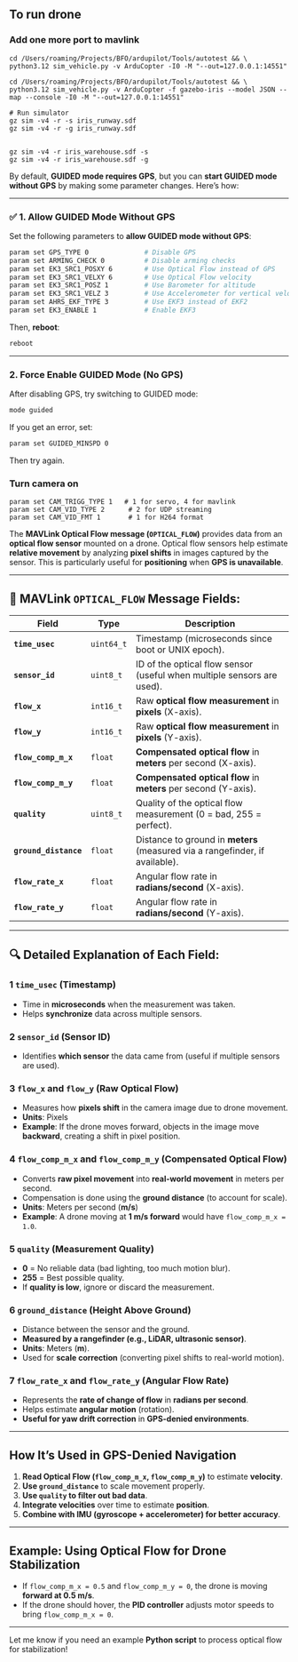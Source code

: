 ## To run drone

### Add one more port to mavlink
```
cd /Users/roaming/Projects/BFO/ardupilot/Tools/autotest && \
python3.12 sim_vehicle.py -v ArduCopter -I0 -M "--out=127.0.0.1:14551"

cd /Users/roaming/Projects/BFO/ardupilot/Tools/autotest && \
python3.12 sim_vehicle.py -v ArduCopter -f gazebo-iris --model JSON --map --console -I0 -M "--out=127.0.0.1:14551"

# Run simulator
gz sim -v4 -r -s iris_runway.sdf
gz sim -v4 -r -g iris_runway.sdf


gz sim -v4 -r iris_warehouse.sdf -s
gz sim -v4 -r iris_warehouse.sdf -g

```

By default, **GUIDED mode requires GPS**, but you can **start GUIDED mode without GPS** by making some parameter changes. Here’s how:  

---

### ✅ **1. Allow GUIDED Mode Without GPS**  
Set the following parameters to **allow GUIDED mode without GPS**:  
```bash
param set GPS_TYPE 0              # Disable GPS
param set ARMING_CHECK 0          # Disable arming checks
param set EK3_SRC1_POSXY 6        # Use Optical Flow instead of GPS
param set EK3_SRC1_VELXY 6        # Use Optical Flow velocity
param set EK3_SRC1_POSZ 1         # Use Barometer for altitude
param set EK3_SRC1_VELZ 3         # Use Accelerometer for vertical velocity
param set AHRS_EKF_TYPE 3         # Use EKF3 instead of EKF2
param set EK3_ENABLE 1            # Enable EKF3
```
Then, **reboot**:  
```bash
reboot
```

---

### **2. Force Enable GUIDED Mode (No GPS)**
After disabling GPS, try switching to GUIDED mode:  
```bash
mode guided
```
If you get an error, set:  
```bash
param set GUIDED_MINSPD 0
```
Then try again.


### Turn camera on
```
param set CAM_TRIGG_TYPE 1   # 1 for servo, 4 for mavlink
param set CAM_VID_TYPE 2      # 2 for UDP streaming
param set CAM_VID_FMT 1       # 1 for H264 format

```


The **MAVLink Optical Flow message (`OPTICAL_FLOW`)** provides data from an **optical flow sensor** mounted on a drone. Optical flow sensors help estimate **relative movement** by analyzing **pixel shifts** in images captured by the sensor. This is particularly useful for **positioning** when **GPS is unavailable**.

---

## 📌 **MAVLink `OPTICAL_FLOW` Message Fields**:
| **Field**            | **Type**   | **Description** |
|----------------------|-----------|---------------|
| **`time_usec`**     | `uint64_t` | Timestamp (microseconds since boot or UNIX epoch). |
| **`sensor_id`**     | `uint8_t`  | ID of the optical flow sensor (useful when multiple sensors are used). |
| **`flow_x`**        | `int16_t`  | Raw **optical flow measurement** in **pixels** (X-axis). |
| **`flow_y`**        | `int16_t`  | Raw **optical flow measurement** in **pixels** (Y-axis). |
| **`flow_comp_m_x`** | `float`    | **Compensated optical flow** in **meters** per second (X-axis). |
| **`flow_comp_m_y`** | `float`    | **Compensated optical flow** in **meters** per second (Y-axis). |
| **`quality`**       | `uint8_t`  | Quality of the optical flow measurement (0 = bad, 255 = perfect). |
| **`ground_distance`** | `float`    | Distance to ground in **meters** (measured via a rangefinder, if available). |
| **`flow_rate_x`**   | `float`    | Angular flow rate in **radians/second** (X-axis). |
| **`flow_rate_y`**   | `float`    | Angular flow rate in **radians/second** (Y-axis). |

---

## 🔍 **Detailed Explanation of Each Field:**
### **1️ `time_usec` (Timestamp)**
- Time in **microseconds** when the measurement was taken.
- Helps **synchronize** data across multiple sensors.

### **2️ `sensor_id` (Sensor ID)**
- Identifies **which sensor** the data came from (useful if multiple sensors are used).

### **3️ `flow_x` and `flow_y` (Raw Optical Flow)**
- Measures how **pixels shift** in the camera image due to drone movement.
- **Units**: Pixels
- **Example**: If the drone moves forward, objects in the image move **backward**, creating a shift in pixel position.

### **4️ `flow_comp_m_x` and `flow_comp_m_y` (Compensated Optical Flow)**
- Converts **raw pixel movement** into **real-world movement** in meters per second.
- Compensation is done using the **ground distance** (to account for scale).
- **Units**: Meters per second (**m/s**)
- **Example**: A drone moving at **1 m/s forward** would have `flow_comp_m_x = 1.0`.

### **5️ `quality` (Measurement Quality)**
- **0** = No reliable data (bad lighting, too much motion blur).
- **255** = Best possible quality.
- If **quality is low**, ignore or discard the measurement.

### **6️ `ground_distance` (Height Above Ground)**
- Distance between the sensor and the ground.
- **Measured by a rangefinder (e.g., LiDAR, ultrasonic sensor)**.
- **Units**: Meters (**m**).
- Used for **scale correction** (converting pixel shifts to real-world motion).

### **7️ `flow_rate_x` and `flow_rate_y` (Angular Flow Rate)**
- Represents the **rate of change of flow** in **radians per second**.
- Helps estimate **angular motion** (rotation).
- **Useful for yaw drift correction** in **GPS-denied environments**.

---

##  **How It’s Used in GPS-Denied Navigation**
1. **Read Optical Flow (`flow_comp_m_x`, `flow_comp_m_y`)** to estimate **velocity**.
2. **Use `ground_distance`** to scale movement properly.
3. **Use `quality` to filter out bad data**.
4. **Integrate velocities** over time to estimate **position**.
5. **Combine with IMU (gyroscope + accelerometer) for better accuracy**.

---

##  **Example: Using Optical Flow for Drone Stabilization**
- If `flow_comp_m_x = 0.5` and `flow_comp_m_y = 0`, the drone is moving **forward at 0.5 m/s**.
- If the drone should hover, the **PID controller** adjusts motor speeds to bring `flow_comp_m_x = 0`.

---

Let me know if you need an example **Python script** to process optical flow for stabilization! 
